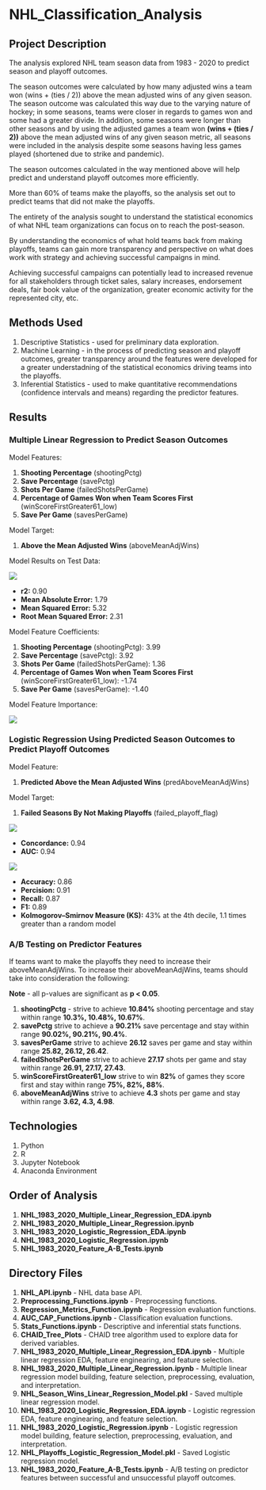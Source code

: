 # NHL_Classification_Analysis

## Project Description

The analysis explored NHL team season data from 1983 - 2020 to predict season and playoff outcomes.

The season outcomes were calculated by how many adjusted wins a team won (wins + (ties / 2)) above the mean adjusted wins of any given season. The season outcome was calculated this way due to the varying nature of hockey; in some seasons, teams were closer in regards to games won and some had a greater divide. In addition, some seasons were longer than other seasons and by using the adjusted games a team won **(wins + (ties / 2))** above the mean adjusted wins of any given season metric, all seasons were included in the analysis despite some seasons having less games played (shortened due to strike and pandemic).

The season outcomes calculated in the way mentioned above will help predict and understand playoff outcomes more efficiently.

More than 60% of teams make the playoffs, so the analysis set out to predict teams that did not make the playoffs.

The entirety of the analysis sought to understand the statistical economics of what NHL team organizations can focus on to reach the post-season. 

By understanding the economics of what hold teams back from making playoffs, teams can gain more transparency and perspective on what does work with strategy and achieving successful campaigns in mind.

Achieving successful campaigns can potentially lead to increased revenue for all stakeholders through ticket sales, salary increases, endorsement deals, fair book value of the organization, greater economic activity for the represented city, etc.

## Methods Used

1) Descriptive Statistics - used for preliminary data exploration.
2) Machine Learning - in the process of predicting season and playoff outcomes, greater transparency around the features were developed for a greater understadning of the statistical economics driving teams into the playoffs.
3) Inferential Statistics - used to make quantitative recommendations (confidence intervals and means) regarding the predictor features. 

## Results 

### Multiple Linear Regression to Predict Season Outcomes

Model Features:

1) **Shooting Percentage** (shootingPctg)
2) **Save Percentage** (savePctg)
3) **Shots Per Game** (failedShotsPerGame)
4) **Percentage of Games Won when Team Scores First** (winScoreFirstGreater61_low)
5) **Save Per Game** (savesPerGame) 

Model Target:

1) **Above the Mean Adjusted Wins** (aboveMeanAdjWins)

Model Results on Test Data:

![](ReadMe_Images/r2.png)

* **r2:** 0.90
* **Mean Absolute Error:** 1.79
* **Mean Squared Error:** 5.32
* **Root Mean Squared Error:** 2.31

Model Feature Coefficients:

1) **Shooting Percentage** (shootingPctg): 3.99
2) **Save Percentage** (savePctg): 3.92
3) **Shots Per Game** (failedShotsPerGame): 1.36
4) **Percentage of Games Won when Team Scores First** (winScoreFirstGreater61_low): -1.74
5) **Save Per Game** (savesPerGame): -1.40

Model Feature Importance:

![](ReadMe_Images/Feature_Importance.png)
 
### Logistic Regression Using Predicted Season Outcomes to Predict Playoff Outcomes

Model Feature:

1) **Predicted Above the Mean Adjusted Wins** (predAboveMeanAdjWins)

Model Target:

1) **Failed Seasons By Not Making Playoffs** (failed_playoff_flag)

![](ReadMe_Images/ROC_AUC.png)

* **Concordance:** 0.94
* **AUC:** 0.94

![](ReadMe_Images/CAP_LIFT.png)

* **Accuracy:** 0.86
* **Percision:** 0.91
* **Recall:** 0.87
* **F1:** 0.89
* **Kolmogorov–Smirnov Measure (KS):** 43% at the 4th decile, 1.1 times greater than a random model

### A/B Testing on Predictor Features

If teams want to make the playoffs they need to increase their aboveMeanAdjWins. To increase their aboveMeanAdjWins, teams should take into consideration the following:

**Note** - all p-values are significant as **p < 0.05**. 

1) **shootingPctg** -                strive to achieve **10.84%** shooting percentage and stay within range **10.3%, 10.48%, 10.67%**.<br>
2) **savePctg**                      strive to achieve a **90.21%** save percentage and stay within range **90.02%, 90.21%, 90.4%**.<br>
3) **savesPerGame**                  strive to achieve **26.12** saves per game and stay within range **25.82, 26.12, 26.42**.<br>
4) **failedShotsPerGame**            strive to achieve **27.17** shots per game and stay within range **26.91, 27.17, 27.43**.<br>
5) **winScoreFirstGreater61_low**    strive to win **82%** of games they score first and stay within range **75%, 82%, 88%**.<br>
6) **aboveMeanAdjWins**              strive to achieve **4.3** shots per game and stay within range **3.62, 4.3, 4.98**.<br>

## Technologies 

1) Python 
2) R
3) Jupyter Notebook
4) Anaconda Environment

## Order of Analysis

1) **NHL_1983_2020_Multiple_Linear_Regression_EDA.ipynb**
2) **NHL_1983_2020_Multiple_Linear_Regression.ipynb**
3) **NHL_1983_2020_Logistic_Regression_EDA.ipynb**
4) **NHL_1983_2020_Logistic_Regression.ipynb**
5) **NHL_1983_2020_Feature_A-B_Tests.ipynb**

## Directory Files

1) **NHL_API.ipynb** - NHL data base API.
2) **Preprocessing_Functions.ipynb** - Preprocessing functions.
3) **Regression_Metrics_Function.ipynb** - Regression evaluation functions.
4) **AUC_CAP_Functions.ipynb** - Classification evaluation functions.
5) **Stats_Functions.ipynb** - Descriptive and inferential stats functions.
6) **CHAID_Tree_Plots** - CHAID tree algorithm used to explore data for derived variables.
7) **NHL_1983_2020_Multiple_Linear_Regression_EDA.ipynb** - Multiple linear regression EDA, feature enginearing, and feature selection.
8) **NHL_1983_2020_Multiple_Linear_Regression.ipynb** - Multiple linear regression model building, feature selection, preprocessing, evaluation, and interpretation.
9) **NHL_Season_Wins_Linear_Regression_Model.pkl** - Saved multiple linear regression model.
10) **NHL_1983_2020_Logistic_Regression_EDA.ipynb** - Logistic regression EDA, feature enginearing, and feature selection.
11) **NHL_1983_2020_Logistic_Regression.ipynb** - Logistic regression model building, feature selection, preprocessing, evaluation, and interpretation.
12) **NHL_Playoffs_Logistic_Regression_Model.pkl** - Saved Logistic regression model.
13) **NHL_1983_2020_Feature_A-B_Tests.ipynb** - A/B testing on predictor features between successful and unsuccessful playoff outcomes.

